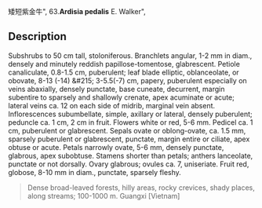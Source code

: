 矮短紫金牛",
63.**Ardisia pedalis** E. Walker",

## Description
Subshrubs to 50 cm tall, stoloniferous. Branchlets angular, 1-2 mm in diam., densely and minutely reddish papillose-tomentose, glabrescent. Petiole canaliculate, 0.8-1.5 cm, puberulent; leaf blade elliptic, oblanceolate, or obovate, 8-13 (-14) &amp;#215; 3-5.5(-7) cm, papery, puberulent especially on veins abaxially, densely punctate, base cuneate, decurrent, margin subentire to sparsely and shallowly crenate, apex acuminate or acute; lateral veins ca. 12 on each side of midrib, marginal vein absent. Inflorescences subumbellate, simple, axillary or lateral, densely puberulent; peduncle ca. 1 cm, 2 cm in fruit. Flowers white or red, 5-6 mm. Pedicel ca. 1 cm, puberulent or glabrescent. Sepals ovate or oblong-ovate, ca. 1.5 mm, sparsely puberulent or glabrescent, punctate, margin entire or ciliate, apex obtuse or acute. Petals narrowly ovate, 5-6 mm, densely punctate, glabrous, apex subobtuse. Stamens shorter than petals; anthers lanceolate, punctate or not dorsally. Ovary glabrous; ovules ca. 7, uniseriate. Fruit red, globose, 8-10 mm in diam., punctate, sparsely fleshy.

> Dense broad-leaved forests, hilly areas, rocky crevices, shady places, along streams; 100-1000 m. Guangxi [Vietnam]
